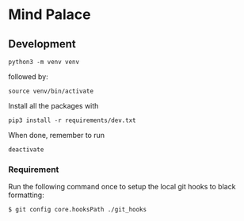 # Mind Palace

## Development

```
python3 -m venv venv
```

followed by:
```
source venv/bin/activate
```
Install all the packages with
```
pip3 install -r requirements/dev.txt
```

When done, remember to run
```
deactivate
```

### Requirement

Run the following command once to setup the local git hooks to black formatting:

```
$ git config core.hooksPath ./git_hooks
```

